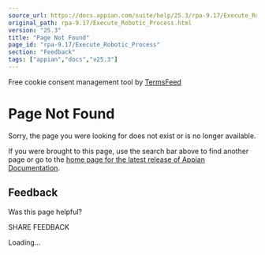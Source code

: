 ```yaml
---
source_url: https://docs.appian.com/suite/help/25.3/rpa-9.17/Execute_Robotic_Process.html
original_path: rpa-9.17/Execute_Robotic_Process.html
version: "25.3"
title: "Page Not Found"
page_id: "rpa-9.17/Execute_Robotic_Process"
section: "Feedback"
tags: ["appian","docs","v25.3"]
---
```



Free cookie consent management tool by [TermsFeed](https://www.termsfeed.com/)

# Page Not Found

Sorry, the page you were looking for does not exist or is no longer available.

If you were brought to this page, use the search bar above to find another page or go to the [home page for the latest release of Appian Documentation](https://docs.appian.com/suite/help/latest/).

## Feedback

Was this page helpful?

SHARE FEEDBACK

Loading...